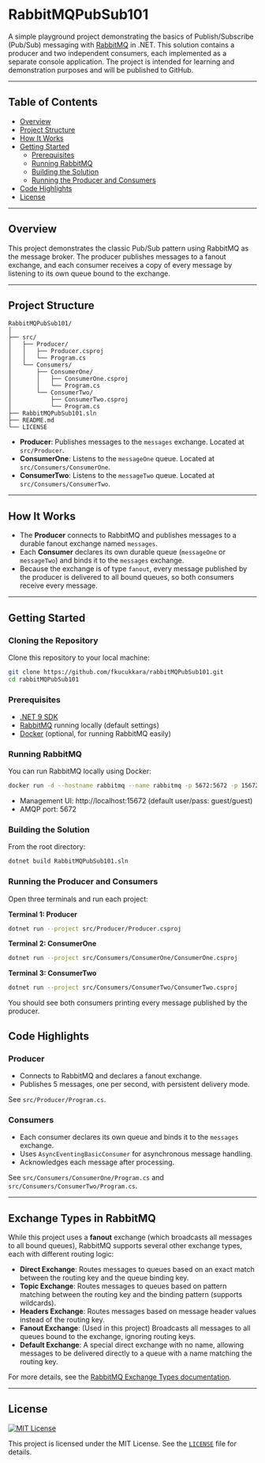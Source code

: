 # RabbitMQPubSub101

A simple playground project demonstrating the basics of Publish/Subscribe (Pub/Sub) messaging with [RabbitMQ](https://www.rabbitmq.com/) in .NET. This solution contains a producer and two independent consumers, each implemented as a separate console application. The project is intended for learning and demonstration purposes and will be published to GitHub.

---

## Table of Contents

- [Overview](#overview)
- [Project Structure](#project-structure)
- [How It Works](#how-it-works)
- [Getting Started](#getting-started)
  - [Prerequisites](#prerequisites)
  - [Running RabbitMQ](#running-rabbitmq)
  - [Building the Solution](#building-the-solution)
  - [Running the Producer and Consumers](#running-the-producer-and-consumers)
- [Code Highlights](#code-highlights)
- [License](#license)

---

## Overview

This project demonstrates the classic Pub/Sub pattern using RabbitMQ as the message broker. The producer publishes messages to a fanout exchange, and each consumer receives a copy of every message by listening to its own queue bound to the exchange.

---

## Project Structure

```
RabbitMQPubSub101/
│
├── src/
│   ├── Producer/
│   │   ├── Producer.csproj
│   │   └── Program.cs
│   └── Consumers/
│       ├── ConsumerOne/
│       │   ├── ConsumerOne.csproj
│       │   └── Program.cs
│       └── ConsumerTwo/
│           ├── ConsumerTwo.csproj
│           └── Program.cs
├── RabbitMQPubSub101.sln
├── README.md
└── LICENSE
```

- **Producer**: Publishes messages to the `messages` exchange. Located at `src/Producer`.
- **ConsumerOne**: Listens to the `messageOne` queue. Located at `src/Consumers/ConsumerOne`.
- **ConsumerTwo**: Listens to the `messageTwo` queue. Located at `src/Consumers/ConsumerTwo`.

---

## How It Works

- The **Producer** connects to RabbitMQ and publishes messages to a durable fanout exchange named `messages`.
- Each **Consumer** declares its own durable queue (`messageOne` or `messageTwo`) and binds it to the `messages` exchange.
- Because the exchange is of type `fanout`, every message published by the producer is delivered to all bound queues, so both consumers receive every message.

---

## Getting Started

### Cloning the Repository
Clone this repository to your local machine:

```sh
git clone https://github.com/fkucukkara/rabbitMQPubSub101.git
cd rabbitMQPubSub101
```

### Prerequisites

- [.NET 9 SDK](https://dotnet.microsoft.com/download/dotnet/9.0)
- [RabbitMQ](https://www.rabbitmq.com/download.html) running locally (default settings)
- [Docker](https://www.docker.com/) (optional, for running RabbitMQ easily)

### Running RabbitMQ

You can run RabbitMQ locally using Docker:

```sh
docker run -d --hostname rabbitmq --name rabbitmq -p 5672:5672 -p 15672:15672 rabbitmq:3-management
```

- Management UI: http://localhost:15672 (default user/pass: guest/guest)
- AMQP port: 5672

### Building the Solution

From the root directory:

```sh
dotnet build RabbitMQPubSub101.sln
```

### Running the Producer and Consumers

Open three terminals and run each project:

**Terminal 1: Producer**

```sh
dotnet run --project src/Producer/Producer.csproj
```

**Terminal 2: ConsumerOne**

```sh
dotnet run --project src/Consumers/ConsumerOne/ConsumerOne.csproj
```

**Terminal 3: ConsumerTwo**

```sh
dotnet run --project src/Consumers/ConsumerTwo/ConsumerTwo.csproj
```

You should see both consumers printing every message published by the producer.

## Code Highlights

### Producer

- Connects to RabbitMQ and declares a fanout exchange.
- Publishes 5 messages, one per second, with persistent delivery mode.

See `src/Producer/Program.cs`.

### Consumers

- Each consumer declares its own queue and binds it to the `messages` exchange.
- Uses `AsyncEventingBasicConsumer` for asynchronous message handling.
- Acknowledges each message after processing.

See `src/Consumers/ConsumerOne/Program.cs` and `src/Consumers/ConsumerTwo/Program.cs`.

---

## Exchange Types in RabbitMQ

While this project uses a **fanout** exchange (which broadcasts all messages to all bound queues), RabbitMQ supports several other exchange types, each with different routing logic:

- **Direct Exchange**: Routes messages to queues based on an exact match between the routing key and the queue binding key.
- **Topic Exchange**: Routes messages to queues based on pattern matching between the routing key and the binding pattern (supports wildcards).
- **Headers Exchange**: Routes messages based on message header values instead of the routing key.
- **Fanout Exchange**: (Used in this project) Broadcasts all messages to all queues bound to the exchange, ignoring routing keys.
- **Default Exchange**: A special direct exchange with no name, allowing messages to be delivered directly to a queue with a name matching the routing key.

For more details, see the [RabbitMQ Exchange Types documentation](https://www.rabbitmq.com/tutorials/amqp-concepts.html#exchange).

---

## License
[![MIT License](https://img.shields.io/badge/license-MIT-blue.svg)](LICENSE)

This project is licensed under the MIT License. See the [`LICENSE`](LICENSE) file for details.